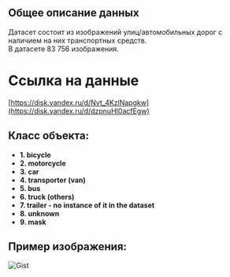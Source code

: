## Общее описание данных
Датасет состоит из изображений улиц/автомобильных дорог с наличием на  них транспортных средств.  
В датасете 83 756 изображения.
# Ссылка на данные
[https://disk.yandex.ru/d/Nvt_4KzlNapgkw](https://disk.yandex.ru/d/dzpnuHI0acfEgw)

## Класс объекта:
- **1. bicycle**
- **2. motorcycle**
- **3. car**
- **4. transporter (van)**
- **5. bus**
- **6. truck (others)**
- **7. trailer - no instance of it in the dataset**
- **8. unknown**
- **9. mask**

## Пример изображения:
![Gist](https://github.com/irina-krivosheina/AI-24-Team-45/blob/main/images/expl_bbox.png?raw=true)

